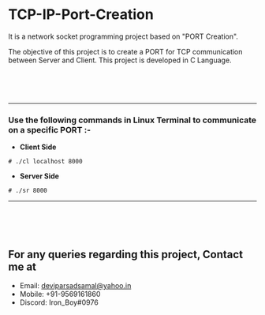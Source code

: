 # TCP-IP-Port-Creation
It is a network socket programming project based on "PORT Creation".  


The objective of this project is to create a PORT for TCP communication between Server and Client.
This project is developed in C Language.


<br><br><br>
***
### Use the following commands in Linux Terminal to communicate on a specific PORT :-
- __Client Side__
```
# ./cl localhost 8000
```

- __Server Side__
```
# ./sr 8000
```
***
<br><br><br>


## For any queries regarding this project, Contact me at 
* Email: deviparsadsamal@yahoo.in 
* Mobile: +91-9569161860 
* Discord: Iron_Boy#0976
